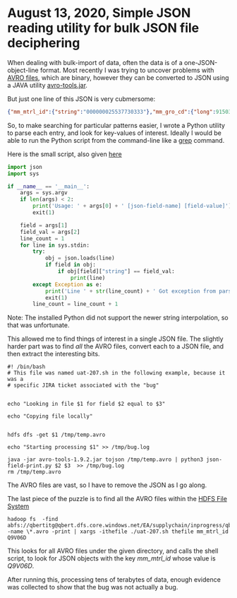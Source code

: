 # August 13, 2020,  Simple JSON reading utility for bulk JSON file deciphering

When dealing with bulk-import of data, often the data is of a
one-JSON-object-line format.
Most recently I was trying to uncover problems with [AVRO files](https://en.wikipedia.org/wiki/Apache_Avro),
which are binary, however they can be converted to JSON using a JAVA utility
[avro-tools.jar](https://mvnrepository.com/artifact/org.apache.avro/avro-tools).

But just one line of this JSON is very cubmersome:
```json
{"mm_mtrl_id":{"string":"000000025537730333"},"mm_gro_cd":{"long":915036220},"mm_source_sys_cd":{"string":"DCP"},"mm_mtrl_grp_cd":{"string":"DNU-UNK"},"mm_trsptation_gro_cd":null,"mm_ext_mtrl_grp":{"string":"DONOTUSE"},"mm_sales_div_cd":{"string":"72"},"mm_product_hie_cd":null,"mm_mtrl_pkgg_grp_cd":null,"mm_mtrl_type":{"string":"DIEN"},"mm_industry_sec_cd":{"string":"M"},"mm_dangerous_goo_cd":null,"mm_gross_wei_cd":null,"mm_net_wei_cd":null,"mm_mtrl_msr_cd":{"string":"KGM"},"mm_mtrl_vol_cd":null,"mm_mtrl_sls_cd":null,"mm_mtrl_plt_cd":{"string":"03"},"mm_mtrl_plnt_dt":{"long":1546300800000},"mm_mtrl_sls_dt":null,"mm_industry_sta_cd":null,"mm_mtrl_doc_cd":null,"mm_configurable_mat_cd":null,"mm_authorization_gro_cd":null,"mm_environment_rel_cd":null,"mm_manufacturer_par_cd":null,"mm_mtrl_crss_id":null,"mm_mtrl_cd":{"string":"LEIS"},"mtrl_type_cd":{"string":"DIEN"},"mtrl_type_dn":{"string":"Service"},"mtrl_grp_dn":{"string":"Do Not Use"},"product_hie_cd":null,"product_hie_descr":null,"product_hie_lev":null,"product_hie_product_type_cd":null,"product_hie_product_descr":null,"product_hie_product_catgry_cd":null,"product_hie_product_catgry_descr":null,"product_hie_product_family_cd":null,"product_hie_product_family_descr":null,"product_hie_product_mod_cd":null,"product_hie_product_mod_descr":null,"dang_goods_cd":null,"dang_goods_descr":null,"ext_mtrl_grp_cd":{"string":"DONOTUSE"},"ext_mtrl_grp_descr":{"string":"DONOTUSE"},"pkg_mtrl_grp_cd":null,"pkg_mtrl_grp_descr":null,"mtrl_lang_mtrl_dn":{"string":"Informix I-ESQL/C Runtime, Class D 32"},"mtrl_plant_plant":{"string":"802Z"},"mtrl_plant_status_cd":null,"mtrl_plant_eff_date":null,"mtrl_plant_profit_center_cd":{"string":"P000000549"},"mtrl_plant_catgry_cd":null,"mtrl_plant_abc_id":null,"mtrl_plant_config_mtrl_id":null,"mtrl_plant_pur_grp_cd":null,"mtrl_plant_mtrl_proc_type_cd":null,"mtrl_plant_proc_type_cd":null,"mtrl_plant_planned_deli_days":null,"mtrl_plant_goods_recpt_process_days":null,"mtrl_plant_mrp_planning_grp_cd":null,"mtrl_plant_pro_days":null,"mtrl_planning_mat_cd":{"string":"000000025537730333"},"mtrl_plant_planning_plant_cd":null,"mtrl_type_pla_cd":null,"mtrl_proc_type_cd":null,"mtrl_proc_type_descr":null,"mrp_typ_cd":null,"mrp_typ_descr":null,"mrp_mtrl_bsn_cd":null,"mrp_mtrl_cntr_cd":null,"mrp_mtrl_typ_cd":null,"mrp_id":null,"mtrl_abc_ind":null,"mtrl_abc_descr":null,"pur_grp_cd":null,"pur_grp_descr":null,"mtrl_status_cd":null,"mtrl_status_descr":null,"mrp_ctrll":null,"mtrl_source_sys_cd":{"string":"300"},"mtrl_descr":{"string":"Informix I-ESQL/C Runtime, Class D 32"},"mtrl_basic_dat_cd":null,"mtrl_internal_com_cd":null,"language":{"string":"EN"},"prod_lf_cyc_cycle_pla_cd":null,"pro_lifecycle_staus":null,"dist_chan_cd":{"string":"00"},"dist_chan_descr":{"string":"Common"},"zlasttimestamp":{"string":"20200521012426"}}
```

So, to make searching for particular patterns easier, I wrote a Python utility to parse each entry, and look for key-values of interest.
Ideally I would be able to run the Python script from the command-line like a [grep](https://en.wikipedia.org/wiki/Grep) command.

Here is the small script, also given [here](../../../utils/json-field-print/json-field-print.py )
```Python
import json
import sys

if __name__ == '__main__':
    args = sys.argv
    if len(args) < 2:
        print('Usage: ' + args[0] + ' [json-field-name] [field-value]')
        exit(1)

    field = args[1]
    field_val = args[2]
    line_count = 1
    for line in sys.stdin:
        try:
            obj = json.loads(line)
            if field in obj:
                if obj[field]["string"] == field_val:
                    print(line)
        except Exception as e:
            print('Line ' + str(line_count) + ' Got exception from parsing JSON\n' + line )
            exit(1)
        line_count = line_count + 1
```
Note: The installed Python did not support the newer string interpolation, so that was unfortunate.

This allowed me to find things of interest in a single JSON file.
The slightly harder part was to find *all* the AVRO files, convert each to a JSON file, and then extract the interesting bits.

```
#! /bin/bash
# This file was named uat-207.sh in the following example, because it was a
# specific JIRA ticket associated with the "bug"


echo "Looking in file $1 for field $2 equal to $3"

echo "Copying file locally"


hdfs dfs -get $1 /tmp/temp.avro

echo "Starting processing $1" >> /tmp/bug.log

java -jar avro-tools-1.9.2.jar tojson /tmp/temp.avro | python3 json-field-print.py $2 $3  >> /tmp/bug.log
rm /tmp/temp.avro
```
The AVRO files are vast, so I have to remove the JSON as I go along.

The last piece of the puzzle is to find all the AVRO files within the [HDFS File System](https://hadoop.apache.org/docs/r1.2.1/hdfs_design.html)

```console
hadoop fs  -find abfs://qbertitg@qbert.dfs.core.windows.net/EA/supplychain/inprogress/qbert_V2_0_materialmaster -name \*.avro -print | xargs -ithefile ./uat-207.sh thefile mm_mtrl_id Q9V06D
```

This looks for all AVRO files under the given directory, and calls the shell script, to look for JSON objects with the key *mm_mtrl_id* whose value is *Q9V06D*.

After running this, processing tens of terabytes of data, enough evidence was collected to show that the bug was not actually a bug.
